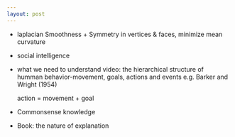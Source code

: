 ```yaml
---
layout: post
---
```


- laplacian Smoothness + Symmetry in vertices & faces, minimize mean curvature

- social intelligence

- what we need to understand video: the hierarchical structure of humman behavior-movement, goals, actions and events e.g. Barker and Wright (1954)


    action = movement + goal

- Commonsense knowledge

- Book: the nature of explanation

